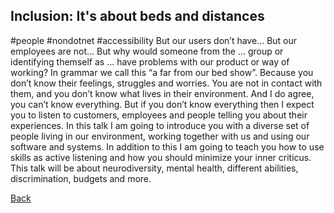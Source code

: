 ## Inclusion: It's about beds and distances ##
#people #nondotnet #accessibility
But our users don’t have... But our employees are not... But why would someone from the … group or identifying themself as … have problems with our product or way of working? In grammar we call this “a far from our bed show”. 
Because you don’t know their feelings, struggles and worries. You are not in contact with them, and you don’t know what lives in their environment. And I do agree, you can’t know everything. But if you don’t know everything then I expect you to listen to customers, employees and people telling you about their experiences.
In this talk I am going to introduce you with a diverse set of people living in our environment, working together with us and using our software and systems.
In addition to this I am going to teach you how to use skills as active listening and how you should minimize your inner criticus. 
This talk will be about neurodiversity, mental health, different abilities, discrimination, budgets and more.

[Back](Accessibility.md)
